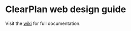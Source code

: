 # ClearPlan web design guide

Visit the [wiki](https://github.com/clearplan/cp-web-design-guide/wiki) for full documentation. 
